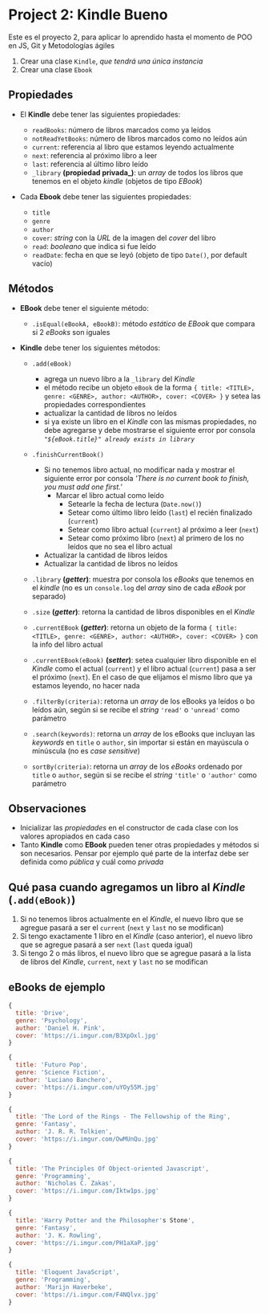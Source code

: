 # Project 2: Kindle Bueno

Este es el proyecto 2, para aplicar lo aprendido hasta el momento de POO en JS, Git y Metodologías ágiles 

1. Crear una clase `Kindle`, _que tendrá una única instancia_
2. Crear una clase `Ebook`

## Propiedades

- El **Kindle** debe tener las siguientes propiedades:
  - `readBooks`: número de libros marcados como ya leídos
  - `notReadYetBooks`: número de libros marcados como no leídos aún
  - `current`: referencia al libro que estamos leyendo actualmente
  - `next`: referencia al próximo libro a leer
  - `last`: referencia al último libro leído
  - `_library` **(propiedad privada_)**: un _array_ de todos los libros que tenemos en el objeto _kindle_ (objetos de tipo _EBook_)
  
- Cada **Ebook** debe tener las siguientes propiedades:
  - `title`
  - `genre`
  - `author`
  - `cover`: _string_ con la _URL_ de la imagen del _cover_ del libro
  - `read`: _booleano_ que indica si fue leído
  - `readDate`: fecha en que se leyó (objeto de tipo `Date()`, por default vacío)

## Métodos

- **EBook** debe tener el siguiente método:
  - `.isEqual(eBookA, eBookB)`: método _estático_ de _EBook_ que compara si 2 _eBooks_ son iguales

- **Kindle** debe tener los siguientes métodos:
  - `.add(eBook)`
    - agrega un nuevo libro a la `_library` del _Kindle_
    - el método recibe un objeto `eBook` de la forma `{ title: <TITLE>, genre: <GENRE>, author: <AUTHOR>, cover: <COVER> }` y setea las propiedades correspondientes
    - actualizar la cantidad de libros no leídos
    - si ya existe un libro en el _Kindle_ con las mismas propiedades, no debe agregarse y debe mostrarse el siguiente error por consola _`"${eBook.title}" already exists in library`_
  
  - `.finishCurrentBook()`
    - Si no tenemos libro actual, no modificar nada y mostrar el siguiente error por consola _'There is no current book to finish, you must add one first.'_
	  - Marcar el libro actual como leído
		- Setearle la fecha de lectura (`Date.now()`)
		- Setear como último libro leído (`last`) el recién finalizado (`current`)
		- Setear como libro actual (`current`) al próximo a leer (`next`)
		- Setear como próximo libro (`next`) al primero de los no leídos que no sea el libro actual
    - Actualizar la cantidad de libros leídos
    - Actualizar la cantidad de libros no leídos
  
  - `.library` **(_getter_)**: muestra por consola los _eBooks_ que tenemos en el _kindle_ (no es un `console.log` del _array_ sino de cada _eBook_ por separado)
  
  - `.size` **(_getter_)**: retorna la cantidad de libros disponibles en el _Kindle_
  
  - `.currentEBook` **(_getter_)**: retorna un objeto de la forma `{ title: <TITLE>, genre: <GENRE>, author: <AUTHOR>, cover: <COVER> }` con la info del libro actual
  
  - `.currentEBook(eBook)` **(_setter_)**: setea cualquier libro disponible en el _Kindle_ como el actual (`current`) y el libro actual (`current`) pasa a ser el próximo (`next`). En el caso de que elijamos el mismo libro que ya estamos leyendo, no hacer nada
    
  - `.filterBy(criteria)`: retorna un _array_ de los eBooks ya leídos o bo leídos aún, según si se recibe el _string_ `'read'` o `'unread'` como parámetro
  
  - `.search(keywords)`: retorna un _array_ de los eBooks que incluyan las _keywords_ en `title` o `author`, sin importar si están en mayúscula o minúscula (no es _case sensitive_)
  
  - `sortBy(criteria)`: retorna un _array_ de los _eBooks_ ordenado por `title` o `author`, según si se recibe el _string_ `'title'` o `'author'` como parámetro

## Observaciones

- Inicializar las _propiedades_ en el constructor de cada clase con los valores apropiados en cada caso
- Tanto **Kindle** como **EBook** pueden tener otras propiedades y métodos si son necesarios. Pensar por ejemplo qué parte de la interfaz debe ser definida como _pública_ y cuál como _privada_

## Qué pasa cuando agregamos un libro al _Kindle_ (`.add(eBook)`)

1. Si no tenemos libros actualmente en el _Kindle_, el nuevo libro que se agregue pasará a ser el `current` (`next` y `last` no se modifican)
2. Si tengo exactamente 1 libro en el _Kindle_ (caso anterior), el nuevo libro que se agregue pasará a ser `next` (`last` queda igual)
3. Si tengo 2 o más libros, el nuevo libro que se agregue pasará a la lista de libros del _Kindle_, `current`, `next` y `last` no se modifican

## eBooks de ejemplo

```js
{ 
  title: 'Drive', 
  genre: 'Psychology', 
  author: 'Daniel H. Pink', 
  cover: 'https://i.imgur.com/B3XpOxl.jpg'
}
```

```js
{ 
  title: 'Futuro Pop', 
  genre: 'Science Fiction', 
  author: 'Luciano Banchero', 
  cover: 'https://i.imgur.com/uYOy55M.jpg'
}
```

```js
{ 
  title: 'The Lord of the Rings - The Fellowship of the Ring', 
  genre: 'Fantasy', 
  author: 'J. R. R. Tolkien', 
  cover: 'https://i.imgur.com/OwMUnQu.jpg'
}
```

```js
{ 
  title: 'The Principles Of Object-oriented Javascript', 
  genre: 'Programming', 
  author: 'Nicholas C. Zakas', 
  cover: 'https://i.imgur.com/Iktw1ps.jpg'
}
```

```js
{ 
  title: 'Harry Potter and the Philosopher's Stone', 
  genre: 'Fantasy', 
  author: 'J. K. Rowling', 
  cover: 'https://i.imgur.com/PH1aXaP.jpg'
}
```

```js
{ 
  title: 'Eloquent JavaScript', 
  genre: 'Programming', 
  author: 'Marijn Haverbeke', 
  cover: 'https://i.imgur.com/F4NQlvx.jpg'
}
```
